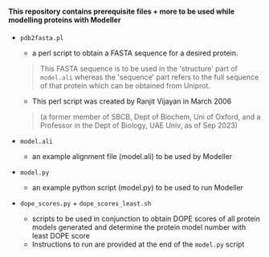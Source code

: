 #### This repository contains prerequisite files + more to be used while modelling proteins with Modeller

- `pdb2fasta.pl`
  - a perl script to obtain a FASTA sequence for a desired protein.
  > This FASTA sequence is to be used in the 'structure' part of `model.ali` whereas the 'sequence' part refers to the full sequence of that protein which can be obtained from Uniprot.
  - This perl script was created by Ranjit Vijayan in March 2006
  > (a former member of SBCB, Dept of Biochem, Uni of Oxford, and a Professor in the Dept of Biology, UAE Univ, as of Sep 2023)
  
- `model.ali`
  - an example alignment file (model.ali) to be used by Modeller

- `model.py`
  - an example python script (model.py) to be used to run Modeller

- `dope_scores.py` + `dope_scores_least.sh`
  - scripts to be used in conjunction to obtain DOPE scores of all protein models generated and determine the protein model number with least DOPE score
  - Instructions to run are provided at the end of the `model.py` script

